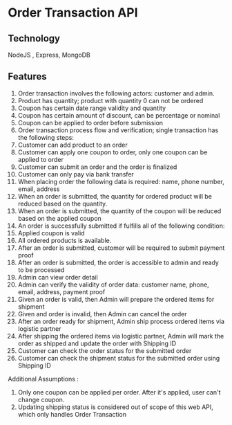 # Order Transaction API

## Technology
NodeJS , Express, MongoDB

## Features
<ol>
<li>Order transaction involves the following actors: customer and admin.</li>
<li>Product has quantity; product with quantity 0 can not be ordered</li>
<li>Coupon has certain date range validity and quantity</li>
<li>Coupon has certain amount of discount, can be percentage or nominal</li>
<li>Coupon can be applied to order before submission</li>
<li>Order transaction process flow and verification; single transaction has the following steps:</li>
<li>Customer can add product to an order</li>
<li>Customer can apply one coupon to order, only one coupon can be applied to order</li>
<li>Customer can submit an order and the order is finalized</li>
<li>Customer can only pay via bank transfer</li>
<li>When placing order the following data is required: name, phone number, email, address</li>
<li>When an order is submitted, the quantity for ordered product will be reduced based on the quantity.</li>
<li>When an order is submitted, the quantity of the coupon will be reduced based on the applied coupon</li>
<li>An order is successfully submitted if fulfills all of the following condition:</li>
<li>Applied coupon is valid</li>
<li>All ordered products is available.</li>
<li>After an order is submitted, customer will be required to submit payment proof</li>
<li>After an order is submitted, the order is accessible to admin and ready to be processed</li>
<li>Admin can view order detail</li>
<li>Admin can verify the validity of order data: customer name, phone, email, address, payment proof</li>
<li>Given an order is valid, then Admin will prepare the ordered items for shipment</li>
<li>Given and order is invalid, then Admin can cancel the order</li>
<li>After an order ready for shipment, Admin ship process ordered items via logistic partner</li>
<li>After shipping the ordered items via logistic partner, Admin will mark the order as shipped and update the order with Shipping ID</li>
<li>Customer can check the order status for the submitted order</li>
<li>Customer can check the shipment status for the submitted order using Shipping ID</li>
</ol>

Additional Assumptions :
<ol>
<li>Only one coupon can be applied per order. After it's applied, user can't change coupon.</li>
<li>Updating shipping status is considered out of scope of this web API, which only handles Order Transaction</li>
</ol>
